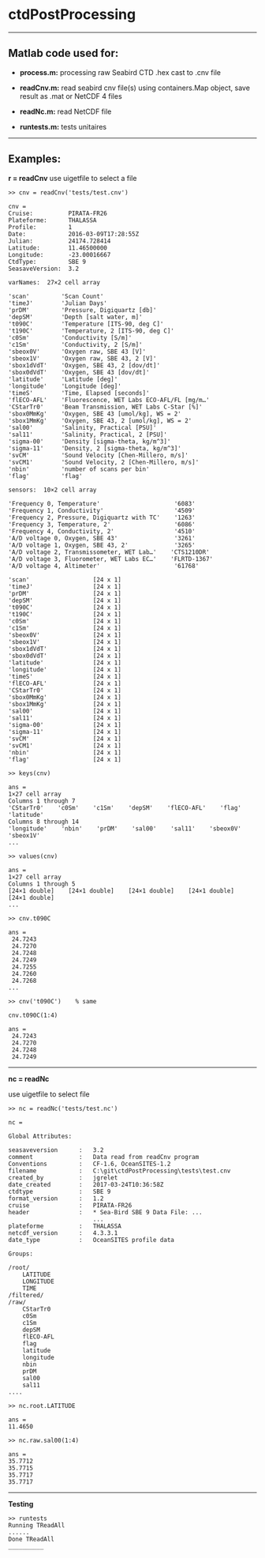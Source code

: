 # ctdPostProcessing

----
## Matlab code used for:

* **process.m:**  processing raw Seabird CTD .hex cast to .cnv file

* **readCnv.m:**  read seabird cnv file(s) using containers.Map object, save result as .mat or NetCDF 4 files

* **readNc.m:**   read NetCDF file

* **runtests.m:** tests unitaires

---- 
## Examples:
 
**r = readCnv**  use uigetfile to select a file
  
    >> cnv = readCnv('tests/test.cnv')

    cnv = 
	Cruise:          PIRATA-FR26
	Plateforme:      THALASSA
	Profile:         1
	Date:            2016-03-09T17:28:55Z
	Julian:          24174.728414
	Latitude:        11.46500000
	Longitude:       -23.00016667
	CtdType:         SBE 9
	SeasaveVersion:  3.2

    varNames:  27×2 cell array

    'scan'         'Scan Count'                               
    'timeJ'        'Julian Days'                              
    'prDM'         'Pressure, Digiquartz [db]'                
    'depSM'        'Depth [salt water, m]'                    
    't090C'        'Temperature [ITS-90, deg C]'              
    't190C'        'Temperature, 2 [ITS-90, deg C]'           
    'c0Sm'         'Conductivity [S/m]'                       
    'c1Sm'         'Conductivity, 2 [S/m]'                    
    'sbeox0V'      'Oxygen raw, SBE 43 [V]'                   
    'sbeox1V'      'Oxygen raw, SBE 43, 2 [V]'                
    'sbox1dVdT'    'Oxygen, SBE 43, 2 [dov/dt]'               
    'sbox0dVdT'    'Oxygen, SBE 43 [dov/dt]'                  
    'latitude'     'Latitude [deg]'                           
    'longitude'    'Longitude [deg]'                          
    'timeS'        'Time, Elapsed [seconds]'                  
    'flECO-AFL'    'Fluorescence, WET Labs ECO-AFL/FL [mg/m…'
    'CStarTr0'     'Beam Transmission, WET Labs C-Star [%]'   
    'sbox0MmKg'    'Oxygen, SBE 43 [umol/kg], WS = 2'         
    'sbox1MmKg'    'Oxygen, SBE 43, 2 [umol/kg], WS = 2'      
    'sal00'        'Salinity, Practical [PSU]'                
    'sal11'        'Salinity, Practical, 2 [PSU]'             
    'sigma-00'     'Density [sigma-theta, kg/m^3]'            
    'sigma-11'     'Density, 2 [sigma-theta, kg/m^3]'         
    'svCM'         'Sound Velocity [Chen-Millero, m/s]'       
    'svCM1'        'Sound Velocity, 2 [Chen-Millero, m/s]'    
    'nbin'         'number of scans per bin'                  
    'flag'         'flag'                                     

    sensors:  10×2 cell array

    'Frequency 0, Temperature'                     '6083'      
    'Frequency 1, Conductivity'                    '4509'      
    'Frequency 2, Pressure, Digiquartz with TC'    '1263'      
    'Frequency 3, Temperature, 2'                  '6086'      
    'Frequency 4, Conductivity, 2'                 '4510'      
    'A/D voltage 0, Oxygen, SBE 43'                '3261'      
    'A/D voltage 1, Oxygen, SBE 43, 2'             '3265'      
    'A/D voltage 2, Transmissometer, WET Lab…'    'CTS1210DR' 
    'A/D voltage 3, Fluorometer, WET Labs EC…'    'FLRTD-1367'
    'A/D voltage 4, Altimeter'                     '61768'     

	'scan'         			[24 x 1]
	'timeJ'        			[24 x 1]
	'prDM'         			[24 x 1]
	'depSM'        			[24 x 1]
	't090C'        			[24 x 1]
	't190C'        			[24 x 1]
	'c0Sm'         			[24 x 1]
	'c1Sm'         			[24 x 1]
	'sbeox0V'      			[24 x 1]
	'sbeox1V'      			[24 x 1]
	'sbox1dVdT'    			[24 x 1]
	'sbox0dVdT'    			[24 x 1]
	'latitude'     			[24 x 1]
	'longitude'    			[24 x 1]
	'timeS'        			[24 x 1]
	'flECO-AFL'    			[24 x 1]
	'CStarTr0'     			[24 x 1]
	'sbox0MmKg'    			[24 x 1]
	'sbox1MmKg'    			[24 x 1]
	'sal00'        			[24 x 1]
	'sal11'        			[24 x 1]
	'sigma-00'     			[24 x 1]
	'sigma-11'     			[24 x 1]
	'svCM'         			[24 x 1]
	'svCM1'        			[24 x 1]
	'nbin'         			[24 x 1]
	'flag'         			[24 x 1] 
 
    >> keys(cnv)

    ans =
    1×27 cell array 
    Columns 1 through 7 
    'CStarTr0'    'c0Sm'    'c1Sm'    'depSM'    'flECO-AFL'    'flag'    'latitude'   
    Columns 8 through 14
    'longitude'    'nbin'    'prDM'    'sal00'    'sal11'    'sbeox0V'    'sbeox1V'
    ...
 
    >> values(cnv)

    ans =
    1×27 cell array  
    Columns 1 through 5
    [24×1 double]    [24×1 double]    [24×1 double]    [24×1 double]    [24×1 double]
    ...
 
    >> cnv.t090C

    ans =
     24.7243 
     24.7270
     24.7248 
     24.7249 
     24.7255
     24.7260
     24.7268   
    ...
 
    >> cnv('t090C')    % same

    cnv.t090C(1:4)

    ans =
     24.7243  
     24.7270  
     24.7248  
     24.7249
 
---- 
**nc = readNc**  

use uigetfile to select file

    >> nc = readNc('tests/test.nc')

    nc = 

    Global Attributes:

	seasaveversion      :	3.2 
	comment             :	Data read from readCnv program 
	Conventions         :	CF-1.6, OceanSITES-1.2     
	filename            :	C:\git\ctdPostProcessing\tests\test.cnv 
	created_by          :	jgrelet              
	date_created        :	2017-03-24T10:36:58Z  
	ctdtype             :	SBE 9           
	format_version      :	1.2            
	cruise              :	PIRATA-FR26     
	header              :	* Sea-Bird SBE 9 Data File: ...   
	                        ...
	plateforme          :	THALASSA    
	netcdf_version      :	4.3.3.1      
	date_type           :	OceanSITES profile data   
	
    Groups:

	/root/
		LATITUDE
		LONGITUDE
		TIME
	/filtered/
	/raw/
		CStarTr0
		c0Sm
		c1Sm
		depSM
		flECO-AFL
		flag
		latitude
		longitude
		nbin
		prDM
		sal00
		sal11
    ....
 
    >> nc.root.LATITUDE
 
    ans =
    11.4650
   
    >> nc.raw.sal00(1:4)

    ans =
    35.7712
    35.7715
    35.7717
    35.7717

----
**Testing**

    >> runtests
    Running TReadAll
    ......
    Done TReadAll
    __________
 
   
 
